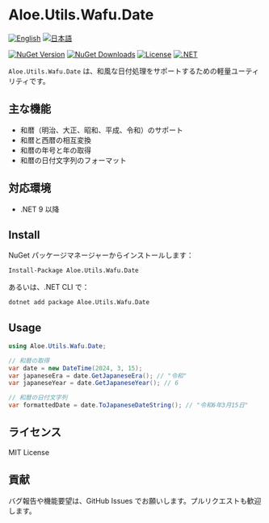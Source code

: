 # Aloe.Utils.Wafu.Date

[![English](https://img.shields.io/badge/Language-English-blue)](./README.md)
[![日本語](https://img.shields.io/badge/言語-日本語-blue)](./README.ja.md)

[![NuGet Version](https://img.shields.io/nuget/v/Aloe.Utils.Wafu.Date.svg)](https://www.nuget.org/packages/Aloe.Utils.Wafu.Date)
[![NuGet Downloads](https://img.shields.io/nuget/dt/Aloe.Utils.Wafu.Date.svg)](https://www.nuget.org/packages/Aloe.Utils.Wafu.Date)
[![License](https://img.shields.io/github/license/ted-sharp/aloe-utils-wafu-date.svg)](LICENSE)
[![.NET](https://img.shields.io/badge/.NET-9.0-blue.svg)](https://dotnet.microsoft.com/download/dotnet/9.0)

`Aloe.Utils.Wafu.Date` は、和風な日付処理をサポートするための軽量ユーティリティです。

## 主な機能

* 和暦（明治、大正、昭和、平成、令和）のサポート
* 和暦と西暦の相互変換
* 和暦の年号と年の取得
* 和暦の日付文字列のフォーマット

## 対応環境

* .NET 9 以降

## Install

NuGet パッケージマネージャーからインストールします：

```cmd
Install-Package Aloe.Utils.Wafu.Date
```

あるいは、.NET CLI で：

```cmd
dotnet add package Aloe.Utils.Wafu.Date
```

## Usage

```csharp
using Aloe.Utils.Wafu.Date;

// 和暦の取得
var date = new DateTime(2024, 3, 15);
var japaneseEra = date.GetJapaneseEra(); // "令和"
var japaneseYear = date.GetJapaneseYear(); // 6

// 和暦の日付文字列
var formattedDate = date.ToJapaneseDateString(); // "令和6年3月15日"
```

## ライセンス

MIT License

## 貢献

バグ報告や機能要望は、GitHub Issues でお願いします。プルリクエストも歓迎します。

